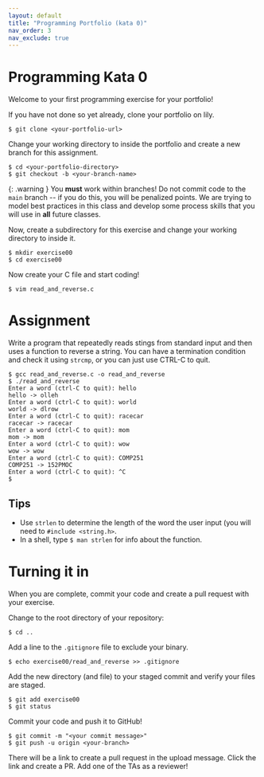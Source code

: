```yaml
---
layout: default
title: "Programming Portfolio (kata 0)"
nav_order: 3
nav_exclude: true
---
```


# Programming Kata 0

Welcome to your first programming exercise for your portfolio!

If you have not done so yet already, clone your portfolio on lily. 

```
$ git clone <your-portfolio-url>
```

Change your working directory to inside the portfolio and create a new branch
for this assignment.

```
$ cd <your-portfolio-directory>
$ git checkout -b <your-branch-name>
```

{: .warning }
You __must__ work within branches! Do not commit code to the `main` branch -- if
you do this, you will be penalized points. We are trying to model best practices
in this class and develop some process skills that you will use in __all__
future classes.

Now, create a subdirectory for this exercise and change your working directory
to inside it.

```
$ mkdir exercise00
$ cd exercise00
```

Now create your C file and start coding!

```
$ vim read_and_reverse.c
```

# Assignment

Write a program that repeatedly reads stings from standard input and then uses a
function to reverse a string. You can have a termination condition and check it
using `strcmp`, or you can just use CTRL-C to quit.

```
$ gcc read_and_reverse.c -o read_and_reverse
$ ./read_and_reverse
Enter a word (ctrl-C to quit): hello
hello -> olleh
Enter a word (ctrl-C to quit): world
world -> dlrow
Enter a word (ctrl-C to quit): racecar
racecar -> racecar
Enter a word (ctrl-C to quit): mom
mom -> mom
Enter a word (ctrl-C to quit): wow
wow -> wow
Enter a word (ctrl-C to quit): COMP251
COMP251 -> 152PMOC
Enter a word (ctrl-C to quit): ^C
$
```

## Tips

* Use `strlen` to determine the length of the word the user input (you will need
  to `#include <string.h>`.
* In a shell, type `$ man strlen` for info about the function.

# Turning it in

When you are complete, commit your code and create a pull request with your
exercise. 

Change to the root directory of your repository:

```
$ cd ..                 
```

Add a line to the `.gitignore` file to exclude your binary.

```
$ echo exercise00/read_and_reverse >> .gitignore
```

Add the new directory (and file) to your staged commit and verify your files 
are staged.

```
$ git add exercise00   
$ git status
```

Commit your code and push it to GitHub!

```
$ git commit -m "<your commit message>"
$ git push -u origin <your-branch>
```

There will be a link to create a pull request in the upload message. Click the
link and create a PR. Add one of the TAs as a reviewer!

